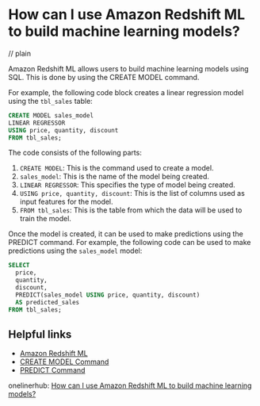 # How can I use Amazon Redshift ML to build machine learning models?
// plain

Amazon Redshift ML allows users to build machine learning models using SQL. This is done by using the CREATE MODEL command.

For example, the following code block creates a linear regression model using the `tbl_sales` table:
```sql
CREATE MODEL sales_model
LINEAR REGRESSOR
USING price, quantity, discount
FROM tbl_sales;
```

The code consists of the following parts:
1. `CREATE MODEL`: This is the command used to create a model.
2. `sales_model`: This is the name of the model being created.
3. `LINEAR REGRESSOR`: This specifies the type of model being created.
4. `USING price, quantity, discount`: This is the list of columns used as input features for the model.
5. `FROM tbl_sales`: This is the table from which the data will be used to train the model.

Once the model is created, it can be used to make predictions using the PREDICT command. For example, the following code can be used to make predictions using the `sales_model` model:
```sql
SELECT
  price,
  quantity,
  discount,
  PREDICT(sales_model USING price, quantity, discount)
  AS predicted_sales
FROM tbl_sales;
```

## Helpful links
- [Amazon Redshift ML](https://aws.amazon.com/redshift/machine-learning/)
- [CREATE MODEL Command](https://docs.aws.amazon.com/redshift/latest/dg/r_CREATE_MODEL.html)
- [PREDICT Command](https://docs.aws.amazon.com/redshift/latest/dg/r_PREDICT.html)

onelinerhub: [How can I use Amazon Redshift ML to build machine learning models?](https://onelinerhub.com/amazon-redshift/how-can-i-use-amazon-redshift-ml-to-build-machine-learning-models)